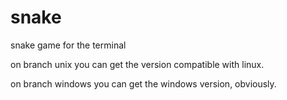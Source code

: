 # snake

snake game for the terminal

on branch unix you can get the version compatible with linux.

on branch windows you can get the windows version, obviously.
